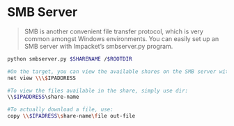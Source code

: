 # SMB Server

> SMB is another convenient file transfer protocol, which is very common amongst Windows environments. You can easily set up an SMB server with Impacket’s smbserver.py program.

```bash
python smbserver.py $SHARENAME /$ROOTDIR

#On the target, you can view the available shares on the SMB server with:
net view \\\$IPADDRESS

#To view the files available in the share, simply use dir:
\\$IPADDRESS\share-name

#To actually download a file, use:
copy \\$IPADRESS\share-name\file out-file
```
